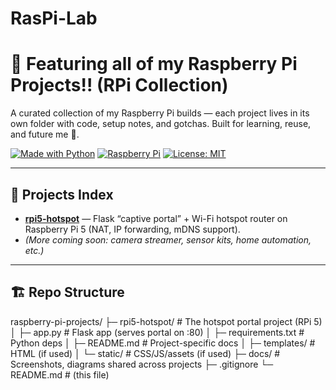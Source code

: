 # RasPi-Lab
# 🧰 Featuring all of my Raspberry Pi Projects!! (RPi Collection)

A curated collection of my Raspberry Pi builds — each project lives in its own folder with code, setup notes, and gotchas. Built for learning, reuse, and future me 🧠.

[![Made with Python](https://img.shields.io/badge/Python-3.x-informational)]()
[![Raspberry Pi](https://img.shields.io/badge/Raspberry%20Pi-Projects-red)]()
[![License: MIT](https://img.shields.io/badge/License-MIT-green.svg)]()

---

## 📁 Projects Index
- **[rpi5-hotspot](./rpi5-hotspot)** — Flask “captive portal” + Wi-Fi hotspot router on Raspberry Pi 5 (NAT, IP forwarding, mDNS support).
- *(More coming soon: camera streamer, sensor kits, home automation, etc.)*

---

## 🏗️ Repo Structure
raspberry-pi-projects/
├─ rpi5-hotspot/ # The hotspot portal project (RPi 5)
│ ├─ app.py # Flask app (serves portal on :80)
│ ├─ requirements.txt # Python deps
│ ├─ README.md # Project-specific docs
│ ├─ templates/ # HTML (if used)
│ └─ static/ # CSS/JS/assets (if used)
├─ docs/ # Screenshots, diagrams shared across projects
├─ .gitignore
└─ README.md # (this file)
